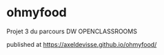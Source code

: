 # ohmyfood

Projet 3 du parcours DW OPENCLASSROOMS

published at https://axeldevisse.github.io/ohmyfood/